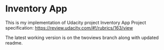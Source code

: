 # Inventory App

This is my implementation of Udacity project Inventory App
Project specification: https://review.udacity.com/#!/rubrics/163/view

The latest working version is on the twoviews branch along with updated readme.

